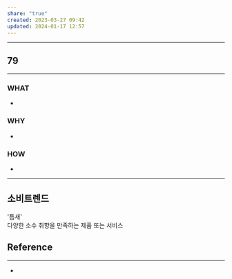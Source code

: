 ```yaml
---
share: "true"
created: 2023-03-27 09:42
updated: 2024-01-17 12:57
---
```


---
## 79
---
### WHAT
- 
### WHY
- 
### HOW
- 
---

## 소비트렌드
'틈새'  
다양한 소수 취향을 만족하는 제품 또는 서비스




## Reference
---
- 